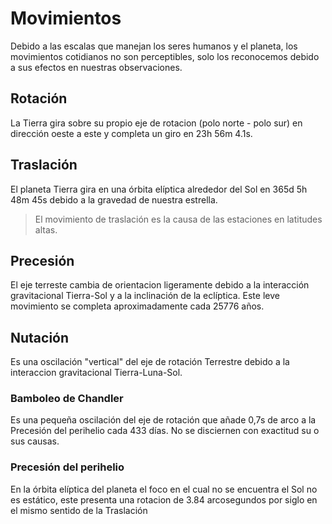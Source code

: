 # Movimientos

Debido a las escalas que manejan los seres humanos y el planeta, los movimientos cotidianos no son perceptibles, solo los reconocemos debido a sus efectos en nuestras observaciones.

## Rotación

La Tierra gira sobre su propio eje de rotacion (polo norte - polo sur) en dirección oeste a este y completa un giro en 23h 56m 4.1s.

## Traslación

El planeta Tierra gira en una órbita elíptica alrededor del Sol en 365d 5h 48m 45s debido a la gravedad de nuestra estrella.

> El movimiento de traslación es la causa de las estaciones en latitudes altas.

## Precesión

El eje terreste cambia de orientacion ligeramente debido a la interacción gravitacional Tierra-Sol y a la inclinación de la eclíptica. Este leve movimiento se completa aproximadamente cada 25776 años.

## Nutación
 
Es una oscilación "vertical" del eje de rotación Terrestre debido a la interaccion gravitacional Tierra-Luna-Sol.

### Bamboleo de Chandler

Es una pequeña oscilación del eje de rotación que añade 0,7s de arco a la Precesión del perihelio cada 433 días. No se disciernen con exactitud su o sus causas.

### Precesión del perihelio

En la órbita elíptica del planeta el foco en el cual no se encuentra el Sol no es estático, este presenta una rotacion de 3.84 arcosegundos por siglo en el mismo sentido de la Traslación
